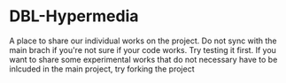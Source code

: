 # DBL-Hypermedia
A place to share our individual works on the project. 
Do not sync with the main brach if you're not sure if your code works. Try testing it first. 
If you want to share some experimental works that do not necessary have to be inlcuded in the main project, try forking the project
